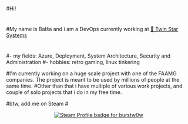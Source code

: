 #Hi!
#
#My name is Balša and i am a DevOps currently working at  [🌟 Twin Star Systems](https://twinstarsystems.com)
#
#- my fields: Azure, Deployment, System Architecture, Security and Administration 
#- hobbies: retro gaming, linux tinkering

#I'm currently working on a huge scale project with one of the FAAMG companies. The project is meant to be used by millions of people at the same time.
#Other than that i have multiple of various work projects, and couple of solo projects that i do in my free time.

#btw, add me on Steam
#<p align="center"> <a href="https://www.steamidfinder.com/lookup/76561198102704405/"><img src="https://www.steamidfinder.com/signature/76561198102704405.png" alt="Steam Profile badge for burstw0w" title="Steam Profile badge for burstw0w"/></a>
